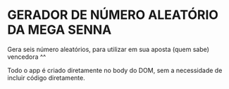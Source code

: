 # GERADOR DE NÚMERO ALEATÓRIO DA MEGA SENNA

Gera seis número aleatórios, para utilizar em sua aposta (quem sabe) vencedora ^^

Todo o app é criado diretamente no body do DOM, sem a necessidade de incluir código diretamente.
